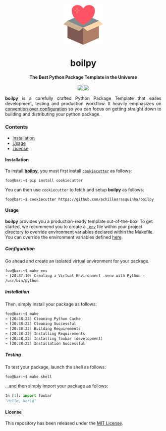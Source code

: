 <div align="center">
    <img src=".github/assets/logo.png" height="128"> 
    <h1>
        boilpy
    </h1>
    <h4>The Best Python Package Template in the Universe</h4>
</div>

<p align="center">
	<a href="https://saythanks.io/to/achillesrasquinha">
		<img src="https://img.shields.io/badge/Say%20Thanks-🦉-1EAEDB.svg?style=flat-square">
	</a>
	<a href="https://paypal.me/achillesrasquinha">
		<img src="https://img.shields.io/badge/donate-💵-f44336.svg?style=flat-square">
	</a>
</p>

<div align="justify">
	<b>boilpy</b> is a carefully crafted Python Package Template that eases development, testing and production workflow. It heavily emphasizes on <a href="https://en.wikipedia.org/wiki/Convention_over_configuration" target="_blank">convention over configuration</a> so you can focus on getting straight down to building and distributing your python package.
</div>

### Contents

* [Installation](#installation)
* [Usage](#usage)
* [License](#license)

#### Installation

To install [**boilpy**](https://git.io/boilpy), you must first install [`cookiecutter`](https://github.com/audreyr/cookiecutter) as follows:

```console
foo@bar:~$ pip install cookiecutter
```

You can then use `cookiecutter` to fetch and setup **boilpy** as follows:

```console
foo@bar:~$ cookiecutter https://github.com/achillesrasquinha/boilpy
```

#### Usage

**boilpy** provides you a production-ready template out-of-the-box! To get started, we recommend you to create a [`.env`](https://12factor.net/config) file within your project directory to override environment variables declared within the Makefile. You can override the environment variables defined [here](docs/index.md#environment-variables).

##### Configuration

Go ahead and create an isolated virtual environment for your package.

```console
foo@bar:~$ make env
→ [20:37:10] Creating a Virtual Environment .venv with Python - /usr/bin/python
```

##### Installation

Then, simply install your package as follows:

```console
foo@bar:~$ make
→ [20:38:23] Cleaning Python Cache
→ [20:38:23] Cleaning Successful
→ [20:38:23] Building Requirements
→ [20:38:23] Installing Requirements
→ [20:38:23] Installing foobar (development)
→ [20:38:23] Installation Successful
```

##### Testing

To test your package, launch the shell as follows:

```console
foo@bar:~$ make shell
```

...and then simply import your package as follows:

```python
In [1]: import foobar
"Hello, World"
```

#### License

This repository has been released under the [MIT License](LICENSE).